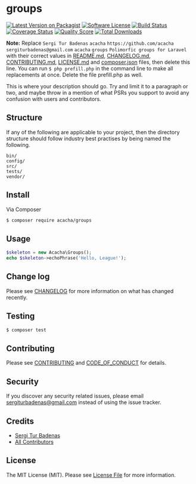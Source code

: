# groups

[![Latest Version on Packagist][ico-version]][link-packagist]
[![Software License][ico-license]](LICENSE.md)
[![Build Status][ico-travis]][link-travis]
[![Coverage Status][ico-scrutinizer]][link-scrutinizer]
[![Quality Score][ico-code-quality]][link-code-quality]
[![Total Downloads][ico-downloads]][link-downloads]

**Note:** Replace ```Sergi Tur Badenas``` ```acacha``` ```https://github.com/acacha``` ```sergiturbadenas@gmail.com``` ```acacha``` ```groups``` ```Polimorfic groups for Laravel``` with their correct values in [README.md](README.md), [CHANGELOG.md](CHANGELOG.md), [CONTRIBUTING.md](CONTRIBUTING.md), [LICENSE.md](LICENSE.md) and [composer.json](composer.json) files, then delete this line. You can run `$ php prefill.php` in the command line to make all replacements at once. Delete the file prefill.php as well.

This is where your description should go. Try and limit it to a paragraph or two, and maybe throw in a mention of what
PSRs you support to avoid any confusion with users and contributors.

## Structure

If any of the following are applicable to your project, then the directory structure should follow industry best practises by being named the following.

```
bin/        
config/
src/
tests/
vendor/
```


## Install

Via Composer

``` bash
$ composer require acacha/groups
```

## Usage

``` php
$skeleton = new Acacha\Groups();
echo $skeleton->echoPhrase('Hello, League!');
```

## Change log

Please see [CHANGELOG](CHANGELOG.md) for more information on what has changed recently.

## Testing

``` bash
$ composer test
```

## Contributing

Please see [CONTRIBUTING](CONTRIBUTING.md) and [CODE_OF_CONDUCT](CODE_OF_CONDUCT.md) for details.

## Security

If you discover any security related issues, please email sergiturbadenas@gmail.com instead of using the issue tracker.

## Credits

- [Sergi Tur Badenas][link-author]
- [All Contributors][link-contributors]

## License

The MIT License (MIT). Please see [License File](LICENSE.md) for more information.

[ico-version]: https://img.shields.io/packagist/v/acacha/groups.svg?style=flat-square
[ico-license]: https://img.shields.io/badge/license-MIT-brightgreen.svg?style=flat-square
[ico-travis]: https://img.shields.io/travis/acacha/groups/master.svg?style=flat-square
[ico-scrutinizer]: https://img.shields.io/scrutinizer/coverage/g/acacha/groups.svg?style=flat-square
[ico-code-quality]: https://img.shields.io/scrutinizer/g/acacha/groups.svg?style=flat-square
[ico-downloads]: https://img.shields.io/packagist/dt/acacha/groups.svg?style=flat-square

[link-packagist]: https://packagist.org/packages/acacha/groups
[link-travis]: https://travis-ci.org/acacha/groups
[link-scrutinizer]: https://scrutinizer-ci.com/g/acacha/groups/code-structure
[link-code-quality]: https://scrutinizer-ci.com/g/acacha/groups
[link-downloads]: https://packagist.org/packages/acacha/groups
[link-author]: https://github.com/acacha
[link-contributors]: ../../contributors
